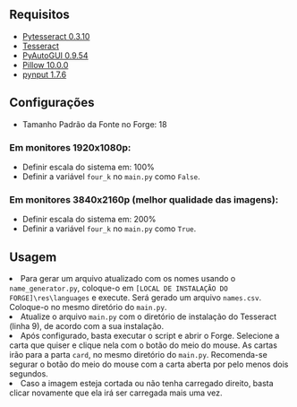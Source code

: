 <h2><b>Requisitos</b></h2>
<ul>
  <li><a href="https://pypi.org/project/pytesseract/">Pytesseract 0.3.10</a></li>
  <li><a href="https://github.com/tesseract-ocr/tesseract">Tesseract</a></li>
  <li><a href="https://pypi.org/project/PyAutoGUI/">PyAutoGUI 0.9.54</a></li>
  <li><a href="https://pypi.org/project/Pillow/">Pillow 10.0.0</a></li>
  <li><a href="https://pypi.org/project/pynput/">pynput 1.7.6</a></li>
</ul>

<h2><b>Configurações</b></h2>

<ul><li>Tamanho Padrão da Fonte no Forge: 18</li></ul>

<h3>Em monitores 1920x1080p:</h3>
<ul>
  <li>Definir escala do sistema em: 100%</li>
  <li>Definir a variável <code>four_k</code> no <code>main.py</code> como <code>False</code>.</li>
</ul>

<h3>Em monitores 3840x2160p (melhor qualidade das imagens):</h3>
<ul>
  <li>Definir escala do sistema em: 200%</li>
  <li>Definir a variável <code>four_k</code> no <code>main.py</code> como <code>True</code>.</li>
</ul>

<h2><b>Usagem</b></h2

<ul>
  <li>Para gerar um arquivo atualizado com os nomes usando o <code>name_generator.py</code>, coloque-o em <code>[LOCAL DE INSTALAÇÃO DO FORGE]\res\languages</code> e execute. Será gerado um arquivo <code>names.csv</code>. Coloque-o no mesmo diretório do <code>main.py</code>.</li>
  <li>Atualize o arquivo <code>main.py</code> com o diretório de instalação do Tesseract (linha 9), de acordo com a sua instalação.</li>
  <li>Após configurado, basta executar o script e abrir o Forge. Selecione a carta que quiser e clique nela com o botão do meio do mouse. As cartas irão para a parta <code>card</code>, no mesmo diretório do <code>main.py</code>.
    Recomenda-se segurar o botão do meio do mouse com a carta aberta por pelo menos dois segundos.</code></li>
  <li>Caso a imagem esteja cortada ou não tenha carregado direito, basta clicar novamente que ela irá ser carregada mais uma vez.</li>
  
</ul>
